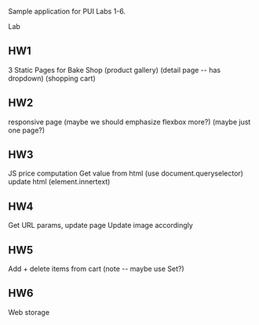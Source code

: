 Sample application for PUI Labs 1-6.



Lab

HW1
---
3 Static Pages for Bake Shop
(product gallery)
(detail page -- has dropdown)
(shopping cart)


HW2
---
responsive page
(maybe we should emphasize flexbox more?)
(maybe just one page?)


HW3
---
JS price computation
Get value from html (use document.queryselector)
update html (element.innertext)


HW4
---
Get URL params, update page
Update image accordingly


HW5
---
Add + delete items from cart (note -- maybe use Set?)


HW6
---
Web storage